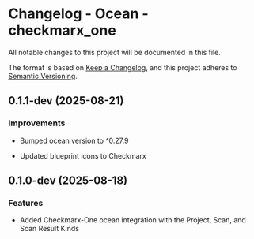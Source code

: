 # Changelog - Ocean - checkmarx_one

All notable changes to this project will be documented in this file.

The format is based on [Keep a Changelog](https://keepachangelog.com/en/1.0.0/),
and this project adheres to [Semantic Versioning](https://semver.org/spec/v2.0.0.html).

<!-- towncrier release notes start -->

## 0.1.1-dev (2025-08-21)


### Improvements

- Bumped ocean version to ^0.27.9

- Updated blueprint icons to Checkmarx


## 0.1.0-dev (2025-08-18)

### Features

- Added Checkmarx-One ocean integration with the Project, Scan, and Scan Result Kinds
